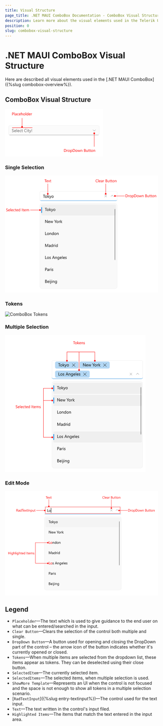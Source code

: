 ```yaml
---
title: Visual Structure
page_title: .NET MAUI ComboBox Documentation - ComboBox Visual Structure
description: Learn more about the visual elements used in the Telerik UI for .NET MAUI ComboBox control.
position: 0
slug: combobox-visual-structure
---
```


# .NET MAUI ComboBox Visual Structure

Here are described all visual elements used in the [.NET MAUI ComboBox]({%slug combobox-overview%}).

## ComboBox Visual Structure

![ComboBox Placeholder Visual Structure](images/combobox-visual-structure.png "Visual elements of ComboBox control")

### Single Selection

![ComboBox Single Selection Visual Structure](images/combobox-single-selection-visual-structure.png "Visual elements of ComboBox control")

### Tokens

![ComboBox Tokens](images/combobox-multiple-selection-visual-structure.png "Visual elements of ComboBox control")

### Multiple Selection

![ComboBox DropDown Multiple Selection Visual Structure](images/dropdown-multiple-selection.png "Visual elements of ComboBox control")

### Edit Mode

![ComboBox Edit Mode](images/combo-editmode.png "Visual elements of ComboBox control")


## Legend

- `Placeholder`&mdash;The text which is used to give guidance to the end user on what can be entered/searched in the input.
- `Clear Button`&mdash;Clears the selection of the control both multiple and single.
- `DropDown Button`&mdash;A button used for opening and closing the DropDown part of the control – the arrow icon of the button indicates whether it's currently opened or closed.
- `Tokens`&mdash;When multiple items are selected from the dropdown list, these items appear as tokens. They can be deselected using their close button.
- `SelectedItem`&mdash;The currently selected item.
- `SelectedItems`&mdash;The selected items, when multiple selection is used.
- `ShowMore Template`&mdash;Represents an UI when the control is not focused and the space is not enough to show all tokens in a multiple selection scenario.
- [`RadTextInput`]({%slug entry-textinput%})&mdash;The control used for the text input.
- `Text`&mdash;The text written in the control's input filed.
- `Highlighted Items`&mdash;The items that match the text entered in the input area.
